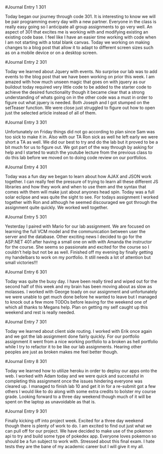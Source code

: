 #Journal Entry 1 301

Today began our journey through code 301. It is interesting to know we will be pair programming every day with a new partner. Everyone in the class is really easy going so I anticipate all group assignments to go very well. An aspect of 301 that excites me is working with and modifying existing an existing code base. I feel like I have an easier time working with code when I am not starting with a total blank canvas. Today we working on making changes to a blog post that allow it to adapt to different screen sizes such as on a mobile device or on a desktop screen.

#Journal Entry 2 301

Today we learned about Jquery with events. No surprise our lab was to add events to the blog post that we have been working on prior this week. I am amazed with how much unseen magic that goes on with jquery as our buildout today required very little code to be added to the starter code to achieve the desired functionality though it became clear that a strong understanding of whats going on in the other code was a must in order to figure out what jquery is needed. Both Joseph and I got stumped on the setTeaser function. We were close just struggled to figure out how to open just the selected article instead of all of them.

#Journal Entry 3 301

Unfortunately on Friday things did not go according to plan since Sam was too sick to make it in. Also with our TA Ron sick as well he left early we were short a TA as well. We did our best to try and do the lab but it proved to be a bit much for us to figure out. We got part of the way through by asking for help and I started to watch the youtube lecture from the previous class to do this lab before we moved on to doing code review on our portfolios.

#Journal Entry 4 301

Today was a fun day we began to learn about how AJAX and JSON work together. I can really feel the pressure of trying to learn all these different JS libraries and how they work and when to use them and the syntax that comes with them will make just about anyones head spin. Today was a full solar eclipse and was quite the sight to see. For todays assignment I worked together with Ron and although he seemed discouraged we got through the assignment quite quickly. We worked well together.

#Journal Entry 5 301

Yesterday I paired with Mario for our lab assignment. We are focused on learning the full VCM model and the communication between user the server and the database. Other exciting news I decided to go for the ASP.NET 401 after having a small one on with with Amanda the instructor for the course. She seems so passionate and excited for the course so I couldn't help but not be as well. Finished off my evening by finally getting my handelbars to work on my portfolio. It still needs a lot of attention but small victories!!!

#Journal Entry 6 301

Today was quite the busy day. I have been really tired and wiped out for the second half of this week and my brain has been moving about as slow as molasses. I worked with George toady on our assignment and unfortunately we were unable to get much done before he wanted to leave but I managed to knock out a few more TODOs before leaving for the weekend one of which all thanks to Megans help. Plan on getting my self caught up this weekend and rest is really needed.

#Journal Entry 7 301

Today we learned about client side routing. I worked with Erik once again and we got the lab assignment done fairly quickly. For our portfolio assignment it went from a nice working portfolio to a broken as hell portfolio while I try to refactor it to be like our lab assignments. Hearing other peoples are just as broken makes me feel better though.

#Journal Entry 8 301

Today we learned how to utilize heroku in order to deploy our apps onto the web. I worked with Adam today and we were quick and successful in completing this assignment once the issues hindering everyone was cleared up. I managed to finish lab 10 and get it in for a re-submit got a few others I would like to do along with some extra credits to bolster my course grade. Looking forward to a three day weekend though much of it will be spent on the laptop as unavoidable as that is.

#Journal Entry 9 301

Finally kicking off into project week. Excited for a three day weekend though there is plenty of work to do. I am excited to find out just what we can pull off for our project. We have decided to make use of the pokemon api to try and build some type of pokedex app. Everyone loves pokemon so should be a fun subject to work with. Stressed about this final exam. I hate tests they are the bane of my academic career but I will give it my all.
